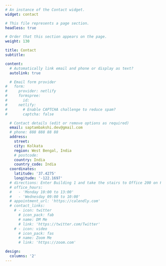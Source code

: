```yaml
---
# An instance of the Contact widget.
widget: contact

# This file represents a page section.
headless: true

# Order that this section appears on the page.
weight: 130

title: Contact
subtitle:

content:
  # Automatically link email and phone or display as text?
  autolink: true

  # Email form provider
#   form:
#     provider: netlify
#     formspree:
#       id:
#     netlify:
#       # Enable CAPTCHA challenge to reduce spam?
#       captcha: false

  # Contact details (edit or remove options as required)
  email: saptambakshi.dev@gmail.com
  # phone: 888 888 88 88
  address:
    street:
    city: Kolkata
    region: West Bengal, India
    # postcode:
    country: India
    country_code: India
  coordinates:
    latitude: '37.4275'
    longitude: '-122.1697'
  # directions: Enter Building 1 and take the stairs to Office 200 on Floor 2
  # office_hours:
  #   - 'Monday 10:00 to 13:00'
  #   - 'Wednesday 09:00 to 10:00'
  # appointment_url: 'https://calendly.com'
  # contact_links:
    # - icon: twitter
      # icon_pack: fab
      # name: DM Me
      # link: 'https://twitter.com/Twitter'
    # - icon: video
      # icon_pack: fas
      # name: Zoom Me
      # link: 'https://zoom.com'

design:
  columns: '2'
---
```

